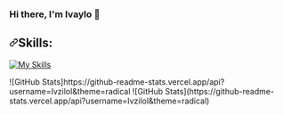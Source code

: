 ### Hi there, I'm Ivaylo 👋

<h2 dir="auto"><a id="user-content-skills" class="anchor" aria-hidden="true" tabindex="-1" href="#skills"><svg class="octicon octicon-link" viewBox="0 0 16 16" version="1.1" width="16" height="16" aria-hidden="true"><path d="m7.775 3.275 1.25-1.25a3.5 3.5 0 1 1 4.95 4.95l-2.5 2.5a3.5 3.5 0 0 1-4.95 0 .751.751 0 0 1 .018-1.042.751.751 0 0 1 1.042-.018 1.998 1.998 0 0 0 2.83 0l2.5-2.5a2.002 2.002 0 0 0-2.83-2.83l-1.25 1.25a.751.751 0 0 1-1.042-.018.751.751 0 0 1-.018-1.042Zm-4.69 9.64a1.998 1.998 0 0 0 2.83 0l1.25-1.25a.751.751 0 0 1 1.042.018.751.751 0 0 1 .018 1.042l-1.25 1.25a3.5 3.5 0 1 1-4.95-4.95l2.5-2.5a3.5 3.5 0 0 1 4.95 0 .751.751 0 0 1-.018 1.042.751.751 0 0 1-1.042.018 1.998 1.998 0 0 0-2.83 0l-2.5 2.5a1.998 1.998 0 0 0 0 2.83Z"></path></svg></a>Skills:</h2>
<p dir="auto"><a href="https://skillicons.dev" rel="nofollow"><img src="https://camo.githubusercontent.com/bd919905f9b5ea4989791281d33b4ee3e8bcc6357ad1348e4715dbb6301f8128/68747470733a2f2f736b696c6c69636f6e732e6465762f69636f6e733f693d6a6176612c737072696e672c7068702c6a732c68746d6c2c6373732c7673636f64652c696465612c76697375616c73747564696f2c706f7374677265732c6d7973716c2c7265676578" alt="My Skills" data-canonical-src="https://skillicons.dev/icons?i=java,spring,js,html,css,vscode,idea,visualstudio,mysql,regex" style="max-width: 100%;"></a></p>
<!-- <th/> -->
![GitHub Stats]https://github-readme-stats.vercel.app/api?username=Ivzilol&theme=radical
![GitHub Stats](https://github-readme-stats.vercel.app/api?username=Ivzilol&theme=radical)


<!--
**Ivzilol/Ivzilol** is a ✨ _special_ ✨ repository because its `README.md` (this file) appears on your GitHub profile.

Here are some ideas to get you started:

- 🔭 I’m currently working on ...
- 🌱 I’m currently learning ...
- 👯 I’m looking to collaborate on ...
- 🤔 I’m looking for help with ...
- 💬 Ask me about ...
- 📫 How to reach me: ...
- 😄 Pronouns: ...
- ⚡ Fun fact: ...
-->

